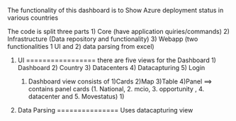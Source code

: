 The functionality of this dashboard is to Show Azure deployment status in various countries

The code is split three parts
    1) Core (have application quiries/commands)
    2) Infrastructure (Data repository and functionality)
    3) Webapp (two functionalities 1 UI and 2) data parsing from excel)

1) UI
=================
    there are five views for the Dashboard
        1) Dashboard
        2) Country
            3) Datacenters
        4) Datacapturing
        5) Login

    1) Dashboard view consists of
        1)Cards
        2)Map
        3)Table
        4)Panel ==> contains panel cards (1. National, 2. mcio, 3. opportunity , 4. datacenter and 5. Movestatus)
            1)
2) Data Parsing
===============
    Uses datacapturing view